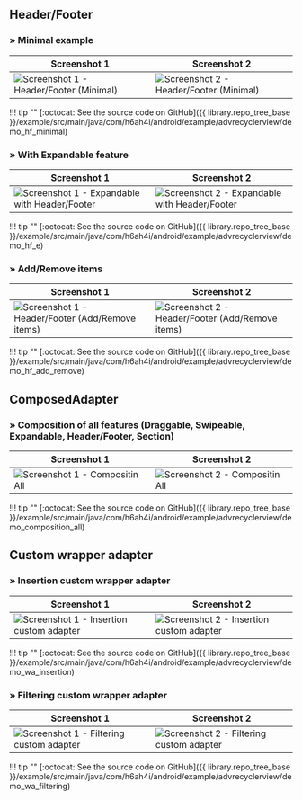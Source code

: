 

## Header/Footer

### &raquo; Minimal example

| Screenshot 1 | Screenshot 2 |
|--------------|--------------|
| ![Screenshot 1 - Header/Footer (Minimal)](../images/example/header-footer-minimal-1.png) | ![Screenshot 2 - Header/Footer (Minimal)](../images/example/header-footer-minimal-2.png) |

!!! tip ""
    [:octocat: See the source code on GitHub]({{ library.repo_tree_base }}/example/src/main/java/com/h6ah4i/android/example/advrecyclerview/demo_hf_minimal)


### &raquo; With Expandable feature

| Screenshot 1 | Screenshot 2 |
|--------------|--------------|
| ![Screenshot 1 - Expandable with Header/Footer](../images/example/header-footer-expandable-1.png) | ![Screenshot 2 - Expandable with Header/Footer](../images/example/header-footer-expandable-2.png) |

!!! tip ""
    [:octocat: See the source code on GitHub]({{ library.repo_tree_base }}/example/src/main/java/com/h6ah4i/android/example/advrecyclerview/demo_hf_e)


### &raquo; Add/Remove items

| Screenshot 1 | Screenshot 2 |
|--------------|--------------|
| ![Screenshot 1 - Header/Footer (Add/Remove items)](../images/example/header-footer-add-remove-1.png) | ![Screenshot 2 - Header/Footer (Add/Remove items)](../images/example/header-footer-add-remove-2.png) |

!!! tip ""
    [:octocat: See the source code on GitHub]({{ library.repo_tree_base }}/example/src/main/java/com/h6ah4i/android/example/advrecyclerview/demo_hf_add_remove)



## ComposedAdapter

### &raquo; Composition of all features (Draggable, Swipeable, Expandable, Header/Footer, Section)

| Screenshot 1 | Screenshot 2 |
|--------------|--------------|
| ![Screenshot 1 - Compositin All](../images/example/adapter-composition-all-1.png) | ![Screenshot 2 - Compositin All](../images/example/adapter-composition-all-2.png) |

!!! tip ""
    [:octocat: See the source code on GitHub]({{ library.repo_tree_base }}/example/src/main/java/com/h6ah4i/android/example/advrecyclerview/demo_composition_all)


## Custom wrapper adapter

### &raquo; Insertion custom wrapper adapter

| Screenshot 1 | Screenshot 2 |
|--------------|--------------|
| ![Screenshot 1 - Insertion custom adapter](../images/example/adapter-insertion-1.png) | ![Screenshot 2 - Insertion custom adapter](../images/example/adapter-insertion-2.png) |

!!! tip ""
    [:octocat: See the source code on GitHub]({{ library.repo_tree_base }}/example/src/main/java/com/h6ah4i/android/example/advrecyclerview/demo_wa_insertion)


### &raquo; Filtering custom wrapper adapter

| Screenshot 1 | Screenshot 2 |
|--------------|--------------|
| ![Screenshot 1 - Filtering custom adapter](../images/example/adapter-filtering-1.png) | ![Screenshot 2 - Filtering custom adapter](../images/example/adapter-filtering-2.png) |

!!! tip ""
    [:octocat: See the source code on GitHub]({{ library.repo_tree_base }}/example/src/main/java/com/h6ah4i/android/example/advrecyclerview/demo_wa_filtering)

